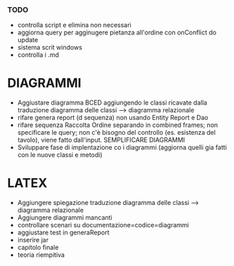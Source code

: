### TODO

- controlla script e elimina non necessari 
- aggiorna query per agginugere pietanza all'ordine con onConflict do update
- sistema scrit windows
- controlla i .md 

# DIAGRAMMI

- Aggiustare diagramma BCED aggiungendo le classi ricavate dalla traduzione diagramma delle classi --> diagramma relazionale
- rifare genera report (d sequenza) non usando Entity Report e Dao
- rifare sequenza Raccolta Ordine separando in combined frames; non specificare le query; non c'è bisogno del controllo (es. esistenza del tavolo), viene fatto dall'input. SEMPLIFICARE DIAGRAMMI
- Sviluppare fase di implentazione co i diagrammi (aggiorna quelli gia fatti con le nuove classi e metodi)

# LATEX

- Aggiungere spiegazione traduzione diagramma delle classi --> diagramma relazionale
- Aggiungere diagrammi mancanti
- controllare scenari su documentazione=codice=diagrammi
- aggiustare test in generaReport
- inserire jar 
- capitolo finale
- teoria riempitiva